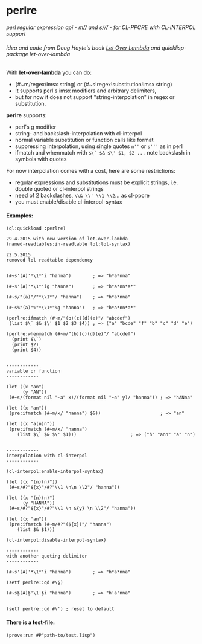 perlre
======

*perl regular expression api - m// and s/// - for CL-PPCRE with CL-INTERPOL support*
###### idea and code from Doug Hoyte's book [Let Over Lambda](http://letoverlambda.com) and quicklisp-package let-over-lambda

With **let-over-lambda** you can do:
- (#~m/regex/imsx string) or (#~s!regex!substitution!imsx string)
- It supports perl's imsx modifiers and arbitrary delimiters, 
- but for now it does not support "string-interpolation" in regex or substitution.


**perlre** supports: 
- perl's g modifier
- string- and backslash-interpolation with cl-interpol
- normal variable substitution or function calls like format
- suppressing interpolation, using single quotes `m''` or `s'''` as in perl
- ifmatch and whenmatch with ```$\` $& $\' $1, $2 ...``` note backslash in symbols with quotes


For now interpolation comes with a cost, here are some restrictions:
- regular expressions and substitutions must be explicit strings, i.e. double quoted or cl-interpol strings
- need of 2 backslashes, `\\& \\' \\1 \\2`... as cl-ppcre
- you must enable/disable cl-interpol-syntax

#### Examples:


```
(ql:quickload :perlre)

29.4.2015 with new version of let-over-lambda
(named-readtables:in-readtable lol:lol-syntax)

22.5.2015
removed lol readtable dependency


(#~s'(A)'*\1*'i "hanna")        ; => "h*a*nna"

(#~s'(A)'*\1*'ig "hanna")       ; => "h*a*nn*a*"

(#~s/"(a)"/"*\\1*"/ "hanna")    ; => "h*a*nna"

(#~s%"(a)"%"*\\1*"%g "hanna")   ; => "h*a*nn*a*"

(perlre:ifmatch (#~m/"(b)(c)(d)(e)"/ "abcdef") 
 (list $\` $& $\' $1 $2 $3 $4)) ; => ("a" "bcde" "f" "b" "c" "d" "e")

(perlre:whenmatch (#~m/"(b)(c)(d)(e)"/ "abcdef") 
  (print $\`) 
  (print $2) 
  (print $4))


------------
variable or function
------------

(let ((x "an")
      (y "AN"))
 (#~s/(format nil "~a" x)/(format nil "~a" y)/ "hanna")) ; => "hANna"

(let ((x "an")) 
 (pre:ifmatch (#~m/x/ "hanna") $&))                      ; => "an"

(let ((x "a(n)n")) 
 (pre:ifmatch (#~m/x/ "hanna") 
	(list $\` $& $\' $1)))                    ; => ("h" "ann" "a" "n")


------------
interpolation with cl-interpol
------------

(cl-interpol:enable-interpol-syntax)

(let ((x "(n)(n)"))
 (#~s/#?"${x}"/#?"\\1 \n\n \\2"/ "hanna"))

(let ((x "(n)(n)")
      (y "HANNA"))
 (#~s/#?"${x}"/#?"\\1 \n ${y} \n \\2"/ "hanna"))

(let ((x "an")) 
 (pre:ifmatch (#~m/#?"(${x})"/ "hanna") 
	(list $& $1)))

(cl-interpol:disable-interpol-syntax)

------------
with another quoting delimiter
------------

(#~s'(A)'*\1*'i "hanna")        ; => "h*a*nna"

(setf perlre::qd #\§)

(#~s§(A)§'\1'§i "hanna")        ; => "h'a'nna"


(setf perlre::qd #\') ; reset to default

```

#### There is a test-file:

```
(prove:run #P"path-to/test.lisp")
```

